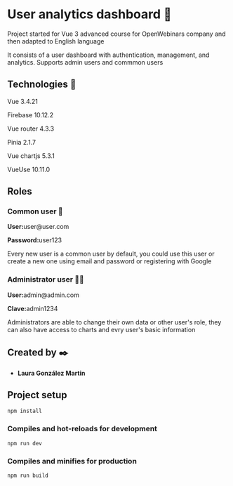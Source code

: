 # User analytics dashboard 🌟
<p>Project started for Vue 3 advanced course for OpenWebinars company and then adapted to English language</p>
<p>It consists of a user dashboard with authentication, management, and analytics. Supports admin users and commmon users</p>

## Technologies 🚀
<p>Vue 3.4.21</p>
<p>Firebase 10.12.2</p>
<p>Vue router 4.3.3</p>
<p>Pinia 2.1.7</p>
<p>Vue chartjs 5.3.1 </p>
<p>VueUse 10.11.0<p>

## Roles

### Common user 🧑
<p><strong>User:</strong>user@user.com</p>
<p><strong>Password:</strong>user123</p>
<p>Every new user is a common user by default, you could use this user or create a new one using email and password or registering with Google</p>

### Administrator user 🧑🏻
<p><strong>User:</strong>admin@admin.com</p>
<p><strong>Clave:</strong>admin1234</p>
<p>Administrators are able to change their own data or other user's role, they can also have access to charts and evry user's basic information</p>

## Created by ✒️
* **Laura González Martin**

## Project setup
```
npm install
```

### Compiles and hot-reloads for development
```
npm run dev
```

### Compiles and minifies for production
```
npm run build
```